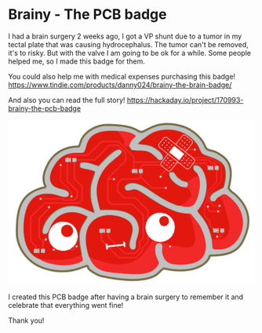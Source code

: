 # Brainy - The PCB badge
I had a brain surgery 2 weeks ago, I got a VP shunt due to a tumor in my tectal plate that was causing hydrocephalus. The tumor can't be removed, it's to risky. But with the valve I am going to be ok for a while. Some people helped me, so I made this badge for them. 

You could also help me with medical expenses purchasing this badge!
https://www.tindie.com/products/danny024/brainy-the-brain-badge/

And also you can read the full story!
https://hackaday.io/project/170993-brainy-the-pcb-badge

![alt text](https://github.com/Danny24/brainyBadge/blob/master/Pictures/rTop.png?raw=true)

I created this PCB badge after having a brain surgery to remember it and celebrate that everything went fine!

Thank you!
